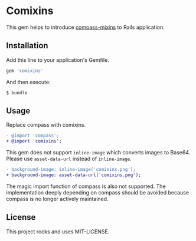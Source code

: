 # Comixins
This gem helps to introduce [compass-mixins](https://github.com/Igosuki/compass-mixins) to Rails application.

## Installation

Add this line to your application's Gemfile.
```ruby
gem 'comixins'
```

And then execute:
```
$ bundle
```

## Usage

Replace compass with comixins.
```diff
- @import 'compass';
+ @import 'comixins';
```

This gem does not support `inline-image` which converts images to Base64.
Please use `asset-data-url` instead of `inline-image`.
```diff
- background-image: inline-image('comixins.png');
+ background-image: asset-data-url('comixins.png');
```

The magic import function of compass is also not supported.
The implementation deeply depending on compass should be avoided because compass is no longer actively maintained.

## License
This project rocks and uses MIT-LICENSE.
